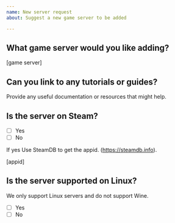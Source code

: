 ```yaml
---
name: New server request
about: Suggest a new game server to be added

---
```


## What game server would you like adding?

[game server]

## Can you link to any tutorials or guides?

Provide any useful documentation or resources that might help.

## Is the server on Steam?

* [ ] Yes
* [ ] No

If yes Use SteamDB to get the appid. (https://steamdb.info).

[appid]

## Is the server supported on Linux?

We only support Linux servers and do not support Wine.

* [ ] Yes
* [ ] No
